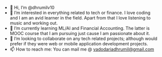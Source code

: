 - 👋 Hi, I’m @dhrumilv10
- 👀 I’m interested in everything related to tech or finance. I love coding and I am an avid learner in the field. Apart from that I love listening to music and working out.
- 🌱 I’m currently learning ML/AI and Financial Accounting. The latter is MOOC course that I am pursuing just cause I am passionate about it.
- 💞️ I’m looking to collaborate on any tech related projects; although would prefer if they were web or mobile application development projects. 
- 📫 How to reach me: You can mail me @ vadodariadhrumil@gmail.com 

<!---
dhrumilv10/dhrumilv10 is a ✨ special ✨ repository because its `README.md` (this file) appears on your GitHub profile.
You can click the Preview link to take a look at your changes.
--->
